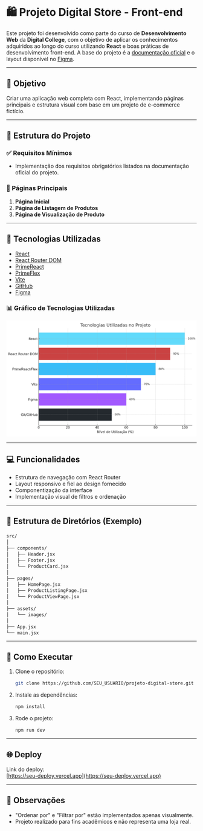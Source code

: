 
# 🛍️ Projeto Digital Store - Front-end

Este projeto foi desenvolvido como parte do curso de **Desenvolvimento Web** da **Digital College**, com o objetivo de aplicar os conhecimentos adquiridos ao longo do curso utilizando **React** e boas práticas de desenvolvimento front-end. A base do projeto é a [documentação oficial](https://github.com/digitalcollegebr/projeto-digital-store) e o layout disponível no [Figma](https://www.figma.com/design/cfb4F7ZXMFQmvmTn3PKI4z/DRIP-STORE---DIGITAL-COLLEGE?node-id=22-30).

---

## 🎯 Objetivo

Criar uma aplicação web completa com React, implementando páginas principais e estrutura visual com base em um projeto de e-commerce fictício.

---

## 🧱 Estrutura do Projeto

### ✅ Requisitos Mínimos
- Implementação dos requisitos obrigatórios listados na documentação oficial do projeto.

### 📄 Páginas Principais
1. **Página Inicial**
2. **Página de Listagem de Produtos**
3. **Página de Visualização de Produto**

---

## 🧪 Tecnologias Utilizadas

- [React](https://reactjs.org/)
- [React Router DOM](https://reactrouter.com/)
- [PrimeReact](https://primereact.org/)
- [PrimeFlex](https://primeflex.org/)
- [Vite](https://vitejs.dev/)
- [GitHub](https://github.com/)
- [Figma](https://figma.com/)

### 📊 Gráfico de Tecnologias Utilizadas

![Tecnologias Utilizadas](./tecnologias_utilizadas.png)

---

## 💻 Funcionalidades

- Estrutura de navegação com React Router
- Layout responsivo e fiel ao design fornecido
- Componentização da interface
- Implementação visual de filtros e ordenação

---

## 📂 Estrutura de Diretórios (Exemplo)

```
src/
│
├── components/
│   ├── Header.jsx
│   ├── Footer.jsx
│   └── ProductCard.jsx
│
├── pages/
│   ├── HomePage.jsx
│   ├── ProductListingPage.jsx
│   └── ProductViewPage.jsx
│
├── assets/
│   └── images/
│
├── App.jsx
└── main.jsx
```

---

## 🚀 Como Executar

1. Clone o repositório:
   ```bash
   git clone https://github.com/SEU_USUARIO/projeto-digital-store.git
   ```

2. Instale as dependências:
   ```bash
   npm install
   ```

3. Rode o projeto:
   ```bash
   npm run dev
   ```

---

## 🌐 Deploy

Link do deploy:  
[https://seu-deploy.vercel.app](https://seu-deploy.vercel.app)

---

## 📎 Observações

- "Ordenar por" e "Filtrar por" estão implementados apenas visualmente.
- Projeto realizado para fins acadêmicos e não representa uma loja real.

